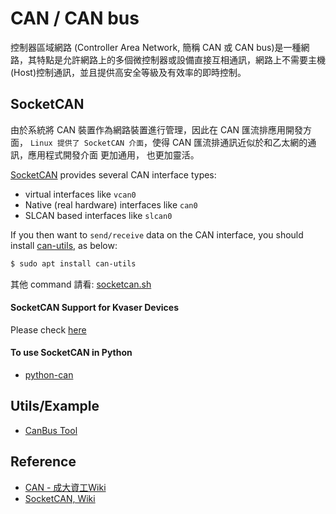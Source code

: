 # CAN / CAN bus

控制器區域網路 (Controller Area Network, 簡稱 CAN 或 CAN bus)是一種網路，其特點是允許網路上的多個微控制器或設備直接互相通訊，網路上不需要主機(Host)控制通訊，並且提供高安全等級及有效率的即時控制。

## SocketCAN

由於系統將 CAN 裝置作為網路裝置進行管理，因此在 CAN 匯流排應用開發方面， `Linux 提供了 SocketCAN 介面`，使得 CAN 匯流排通訊近似於和乙太網的通訊，應用程式開發介面 更加通用， 也更加靈活。

[SocketCAN](https://docs.kernel.org/networking/can.html) provides several CAN interface types:
  - virtual interfaces like `vcan0`
  - Native (real hardware) interfaces like `can0`
  - SLCAN based interfaces like `slcan0`

If you then want to `send/receive` data on the CAN interface, you should install [can-utils](https://github.com/linux-can/can-utils), as below:

```sh
$ sudo apt install can-utils
```

其他 command 請看: [socketcan.sh](./socketcan.sh)

#### SocketCAN Support for Kvaser Devices

Please check [here](kvaser/README.md)

#### To use SocketCAN in Python

- [python-can](https://github.com/hardbyte/python-can)

## Utils/Example

- [CanBus Tool](https://github.com/kaka-lin/canbus-tool)

## Reference

- [CAN - 成大資工Wiki](http://wiki.csie.ncku.edu.tw/embedded/CAN)
- [SocketCAN, Wiki](https://en.wikipedia.org/wiki/SocketCAN)

